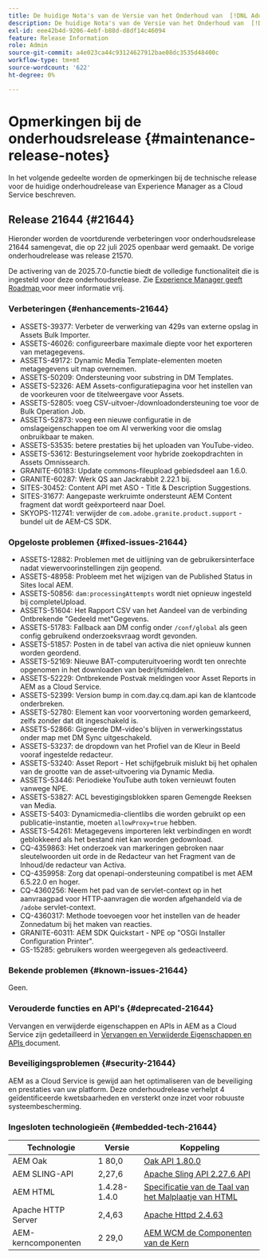 ```yaml
---
title: De huidige Nota's van de Versie van het Onderhoud van  [!DNL Adobe Experience Manager]  as a Cloud Service.
description: De huidige Nota's van de Versie van het Onderhoud van  [!DNL Adobe Experience Manager]  as a Cloud Service.
exl-id: eee42b4d-9206-4ebf-b88d-d8df14c46094
feature: Release Information
role: Admin
source-git-commit: a4e023ca44c93124627912bae08dc3535d48400c
workflow-type: tm+mt
source-wordcount: '622'
ht-degree: 0%

---
```



# Opmerkingen bij de onderhoudsrelease {#maintenance-release-notes}

In het volgende gedeelte worden de opmerkingen bij de technische release voor de huidige onderhoudrelease van Experience Manager as a Cloud Service beschreven.

## Release 21644 {#21644}

Hieronder worden de voortdurende verbeteringen voor onderhoudsrelease 21644 samengevat, die op 22 juli 2025 openbaar werd gemaakt. De vorige onderhoudrelease was release 21570.

De activering van de 2025.7.0-functie biedt de volledige functionaliteit die is ingesteld voor deze onderhoudsrelease. Zie [ Experience Manager geeft Roadmap ](https://experienceleague.adobe.com/nl/docs/experience-manager-release-information/aem-release-updates/update-releases-roadmap) voor meer informatie vrij.

### Verbeteringen {#enhancements-21644}

* ASSETS-39377: Verbeter de verwerking van 429s van externe opslag in Assets Bulk Importer.
* ASSETS-46026: configureerbare maximale diepte voor het exporteren van metagegevens.
* ASSETS-49172: Dynamic Media Template-elementen moeten metagegevens uit map overnemen.
* ASSETS-50209: Ondersteuning voor substring in DM Templates.
* ASSETS-52326: AEM Assets-configuratiepagina voor het instellen van de voorkeuren voor de titelweergave voor Assets.
* ASSETS-52805: voeg CSV-uitvoer-/downloadondersteuning toe voor de Bulk Operation Job.
* ASSETS-52873: voeg een nieuwe configuratie in de omslageigenschappen toe om AI verwerking voor die omslag onbruikbaar te maken.
* ASSETS-53535: betere prestaties bij het uploaden van YouTube-video.
* ASSETS-53612: Besturingselement voor hybride zoekopdrachten in Assets Omnissearch.
* GRANITE-60183: Update commons-fileupload gebiedsdeel aan 1.6.0.
* GRANITE-60287: Werk QS aan Jackrabbit 2.22.1 bij.
* SITES-30452: Content API met ASO - Title &amp; Description Suggestions.
* SITES-31677: Aangepaste werkruimte ondersteunt AEM Content fragment dat wordt geëxporteerd naar Doel.
* SKYOPS-112741: verwijder de `com.adobe.granite.product.support` -bundel uit de AEM-CS SDK.

### Opgeloste problemen {#fixed-issues-21644}

* ASSETS-12882: Problemen met de uitlijning van de gebruikersinterface nadat viewervoorinstellingen zijn geopend.
* ASSETS-48958: Probleem met het wijzigen van de Published Status in Sites local AEM.
* ASSETS-50856: `dam:processingAttempts` wordt niet opnieuw ingesteld bij completeUpload.
* ASSETS-51604: Het Rapport CSV van het Aandeel van de verbinding Ontbrekende &quot;Gedeeld met&quot;Gegevens.
* ASSETS-51783: Fallback aan DM config onder `/conf/global` als geen config gebruikend onderzoeksvraag wordt gevonden.
* ASSETS-51857: Posten in de tabel van activa die niet opnieuw kunnen worden geordend.
* ASSETS-52169: Nieuwe BAT-computeruitvoering wordt ten onrechte opgenomen in het downloaden van bedrijfsmiddelen.
* ASSETS-52229: Ontbrekende Postvak meldingen voor Asset Reports in AEM as a Cloud Service.
* ASSETS-52399: Version bump in com.day.cq.dam.api kan de klantcode onderbreken.
* ASSETS-52780: Element kan voor voorvertoning worden gemarkeerd, zelfs zonder dat dit ingeschakeld is.
* ASSETS-52866: Gigreerde DM-video&#39;s blijven in verwerkingsstatus onder map met DM Sync uitgeschakeld.
* ASSETS-53237: de dropdown van het Profiel van de Kleur in Beeld vooraf ingestelde redacteur.
* ASSETS-53240: Asset Report - Het schijfgebruik mislukt bij het ophalen van de grootte van de asset-uitvoering via Dynamic Media.
* ASSETS-53446: Periodieke YouTube auth token vernieuwt fouten vanwege NPE.
* ASSETS-53827: ACL bevestigingsblokken sparen Gemengde Reeksen van Media.
* ASSETS-5403: Dynamicmedia-clientlibs die worden gebruikt op een publicatie-instantie, moeten `allowProxy=true` hebben.
* ASSETS-54261: Metagegevens importeren lekt verbindingen en wordt geblokkeerd als het bestand niet kan worden gedownload.
* CQ-4359863: Het onderzoek van markeringen gebroken naar sleutelwoorden uit orde in de Redacteur van het Fragment van de Inhoud/de redacteur van Activa.
* CQ-4359958: Zorg dat openapi-ondersteuning compatibel is met AEM 6.5.22.0 en hoger.
* CQ-4360256: Neem het pad van de servlet-context op in het aanvraagpad voor HTTP-aanvragen die worden afgehandeld via de `/adobe` servlet-context.
* CQ-4360317: Methode toevoegen voor het instellen van de header Zonnedatum bij het maken van reacties.
* GRANITE-60311: AEM SDK Quickstart - NPE op &quot;OSGi Installer Configuration Printer&quot;.
* GS-15285: gebruikers worden weergegeven als gedeactiveerd.

### Bekende problemen {#known-issues-21644}

Geen.

### Verouderde functies en API&#39;s {#deprecated-21644}

Vervangen en verwijderde eigenschappen en APIs in AEM as a Cloud Service zijn gedetailleerd in [ Vervangen en Verwijderde Eigenschappen en APIs ](/help/release-notes/deprecated-removed-features.md) document.

### Beveiligingsproblemen {#security-21644}

AEM as a Cloud Service is gewijd aan het optimaliseren van de beveiliging en prestaties van uw platform. Deze onderhoudrelease verhelpt 4 geïdentificeerde kwetsbaarheden en versterkt onze inzet voor robuuste systeembescherming.

### Ingesloten technologieën {#embedded-tech-21644}

| Technologie | Versie | Koppeling |
|---|---|---|
| AEM Oak | 1 80,0 | [ Oak API 1.80.0 ](https://www.javadoc.io/doc/org.apache.jackrabbit/oak-api/1.80/index.html) |
| AEM SLING-API | 2,27,6 | [ Apache Sling API 2.27.6 API ](https://www.javadoc.io/doc/org.apache.sling/org.apache.sling.api/latest/index.html) |
| AEM HTML | 1.4.28-1.4.0 | [ Specificatie van de Taal van het Malplaatje van HTML ](https://github.com/adobe/htl-spec) |
| Apache HTTP Server | 2,4,63 | [ Apache Httpd 2.4.63 ](https://github.com/apache/httpd/blob/2.4.63/CHANGES) |
| AEM-kerncomponenten | 2 29,0 | [ AEM WCM de Componenten van de Kern ](https://github.com/adobe/aem-core-wcm-components) |
